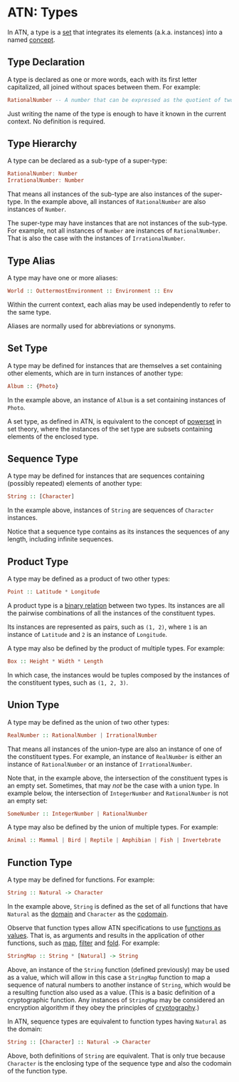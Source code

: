 # ATN: Types

In ATN, a type is a [set](https://en.wikipedia.org/wiki/Set_(mathematics)) that integrates its elements (a.k.a. instances) into a named [concept](https://en.wikipedia.org/wiki/Concept).

## Type Declaration

A type is declared as one or more words, each with its first letter capitalized, all joined without spaces between them. For example:


```haskell
RationalNumber -- A number that can be expressed as the quotient of two integers.
```

Just writing the name of the type is enough to have it known in the current context. No definition is required.

## Type Hierarchy

A type can be declared as a sub-type of a super-type:

```haskell
RationalNumber: Number
IrrationalNumber: Number
```

That means all instances of the sub-type are also instances of the super-type. In the example above, all instances of `RationalNumber` are also instances of `Number`.

The super-type may have instances that are not instances of the sub-type. For example, not all instances of `Number` are instances of `RationalNumber`. That is also the case with the instances of `IrrationalNumber`.

## Type Alias

A type may have one or more aliases:

```haskell
World :: OuttermostEnvironment :: Environment :: Env
```

Within the current context, each alias may be used independently to refer to the same type.

Aliases are normally used for abbreviations or synonyms.

## Set Type

A type may be defined for instances that are themselves a set containing other elements, which are in turn instances of another type:

```haskell
Album :: {Photo}
```

In the example above, an instance of `Album` is a set containing instances of `Photo`.

A set type, as defined in ATN, is equivalent to the concept of [powerset](https://en.wikipedia.org/wiki/Power_set) in set theory, where the instances of the set type are subsets containing elements of the enclosed type.

## Sequence Type

A type may be defined for instances that are sequences containing (possibly repeated) elements of another type:

```haskell
String :: [Character]
```

In the example above, instances of `String` are sequences of `Character` instances.

Notice that a sequence type contains as its instances the sequences of any length, including infinite sequences.

## Product Type

A type may be defined as a product of two other types:

```haskell
Point :: Latitude * Longitude
```

A product type is a [binary relation](https://en.wikipedia.org/wiki/Binary_relation) between two types. Its instances are all the pairwise combinations of all the instances of the constituent types.

Its instances are represented as pairs, such as `(1, 2)`, where `1` is an instance of `Latitude` and `2` is an instance of `Longitude`.

A type may also be defined by the product of multiple types. For example:

```haskell
Box :: Height * Width * Length
```

In which case, the instances would be tuples composed by the instances of the constituent types, such as `(1, 2, 3)`.

## Union Type

A type may be defined as the union of two other types:

```haskell
RealNumber :: RationalNumber | IrrationalNumber
```

That means all instances of the union-type are also an instance of one of the constituent types. For example, an instance of `RealNumber` is either an instance of `RationalNumber` or an instance of `IrrationalNumber`.

Note that, in the example above, the intersection of the constituent types is an empty set. Sometimes, that may *not* be the case with a union type. In example below, the intersection of `IntegerNumber` and `RationalNumber` is not an empty set:

```haskell
SomeNumber :: IntegerNumber | RationalNumber
```

A type may also be defined by the union of multiple types. For example:

```haskell
Animal :: Mammal | Bird | Reptile | Amphibian | Fish | Invertebrate
```

## Function Type

A type may be defined for functions. For example:

```haskell
String :: Natural -> Character
```

In the example above, `String` is defined as the set of all functions that have `Natural` as the [domain](https://en.wikipedia.org/wiki/Domain_of_a_function) and `Character` as the [codomain](https://en.wikipedia.org/wiki/Codomain).

Observe that function types allow ATN specifications to use [functions as values](https://en.wikipedia.org/wiki/Higher-order_function). That is, as arguments and results in the application of other functions, such as [map](https://en.wikipedia.org/wiki/Map_(higher-order_function)), [filter](https://en.wikipedia.org/wiki/Filter_(higher-order_function)) and [fold](https://en.wikipedia.org/wiki/Fold_(higher-order_function)). For example:

```haskell
StringMap :: String * [Natural] -> String
```

Above, an instance of the `String` function (defined previously) may be used as a value, which will allow in this case a `StringMap` function to map a sequence of natural numbers to another instance of `String`, which would be a resulting function also used as a value. (This is a basic definition of a cryptographic function. Any instances of `StringMap` may be considered an encryption algorithm if they obey the principles of [cryptography](https://en.wikipedia.org/wiki/Cryptography).)

In ATN, sequence types are equivalent to function types having `Natural` as the domain:

```haskell
String :: [Character] :: Natural -> Character
```

Above, both definitions of `String` are equivalent. That is only true because `Character` is the enclosing type of the sequence type and also the codomain of the function type.
